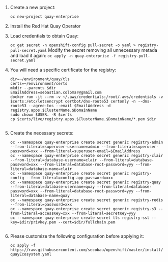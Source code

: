 1. Create a new project:

   `oc new-project quay-enterprise`
1. Install the Red Hat Quay Operator
1. Load credentials to obtain Quay:
   
   `oc get secret -n openshift-config pull-secret -o yaml > registry-pull-secret.yaml`
   Modify the secret removing all unnecessary metada and load it again:
   `oc apply -n quay-enterprise -f registry-pull-secret.yaml`
1. You will need a specific certificate for the registry:

   ```
   dir=~/environment/quay/tls
   certs=~/environment/certs
   mkdir --parents $dir
   EmailAddress=sebastian.colomar@gmail.com
   docker run -it --rm -v ~/.aws/credentials:/root/.aws/credentials -v $certs:/etc/letsencrypt certbot/dns-route53 certonly -n --dns-route53 --agree-tos --email $EmailAddress -d registry.apps.$ClusterName.$DomainName
   sudo chown $USER. -R $certs
   cp $certs/live/registry.apps.$ClusterName.$DomainName/*.pem $dir
   
   
   ```
1. Create the necessary secrets:

   ```
   oc --namespace quay-enterprise create secret generic registry-admin --from-literal=superuser-username=admin --from-literal=superuser-password=xxx --from-literal=superuser-email=$EmailAddress
   oc --namespace quay-enterprise create secret generic registry-clair --from-literal=database-username=clair --from-literal=database-password=xxx --from-literal=database-root-password=yyy --from-literal=database-name=clair
   oc --namespace quay-enterprise create secret generic registry-config --from-literal=config-app-password=xxx
   oc --namespace quay-enterprise create secret generic registry-quay --from-literal=database-username=quay --from-literal=database-password=xxx --from-literal=database-root-password=yyy --from-literal=database-name=quay
   oc --namespace quay-enterprise create secret generic registry-redis --from-literal=password=xxx
   oc --namespace quay-enterprise create secret generic registry-s3 --from-literal=accessKey=xxx --from-literal=secretKey=yyy
   oc --namespace quay-enterprise create secret tls registry-ssl --key=$dir/privkey.pem --cert=$dir/fullchain.pem
   
   
   ```
1. Please customize the following configuration before applying it:

   `oc apply -f https://raw.githubusercontent.com/secobau/openshift/master/install/quayEcosystem.yaml`   
